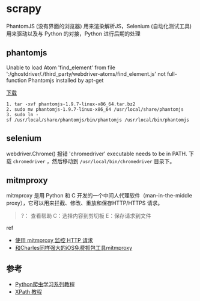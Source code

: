 # scrapy

PhantomJS (没有界面的浏览器) 用来渲染解析JS，Selenium (自动化测试工具) 用来驱动以及与 Python 的对接，Python 进行后期的处理

## phantomjs
Unable to load Atom 'find_element' from file ':/ghostdriver/./third_party/webdriver-atoms/find_element.js'
not full-function Phantomjs installed by apt-get

[下载](http://phantomjs.org/download.html)

```
1. tar -xvf phantomjs-1.9.7-linux-x86_64.tar.bz2
2. sudo mv phantomjs-1.9.7-linux-x86_64 /usr/local/share/phantomjs
3. sudo ln -sf /usr/local/share/phantomjs/bin/phantomjs /usr/local/bin/phantomjs
```

## selenium
webdriver.Chrome() 报错 'chromedriver' executable needs to be in PATH.
下载 `chromedriver` ，然后移动到 `/usr/local/bin/chromedriver` 目录下。

## mitmproxy
mitmproxy 是用 Python 和 C 开发的一个中间人代理软件（man-in-the-middle proxy），它可以用来拦截、修改、重放和保存HTTP/HTTPS 请求。

> ?： 查看帮助
C：选择内容到剪切板
E：保存请求到文件

ref
- [使用 mitmproxy 监控 HTTP 请求](http://liuxiang.logdown.com/posts/192057-use-mitmproxy-to-monitor-http-requests)
- [和Charles同样强大的iOS免费抓包工具mitmproxy](https://mp.weixin.qq.com/s?__biz=MzI5MjEzNzA1MA==&mid=2650264262&idx=1&sn=4e39741c236d7a0c03c5955c4efcf67f)

## 参考
- [Python爬虫学习系列教程](http://cuiqingcai.com/1052.html)
- [XPath 教程](http://www.ziqiangxuetang.com/xpath/xpath-intro.html)

